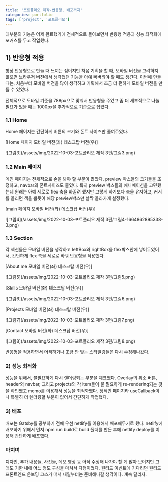 ```yaml
---
title: '포트폴리오 제작-반응형, 배포까지'
categories: portfolio
tags: ['project', '포트폴리오']
---
```


대부분의 기능은 어제 완료했기에 전체적으로 돌아보면서 반응형 적용과 성능 최적화에 포커스를 두고 작업했다.

## 1) 반응형 적용

항상 반응형으로 만들 때 느끼는 점이지만 처음 기획을 할 때, 모바일 버전을 고려하지 않으면 브라우저 버전에서 생각했던 기능을 아예 빼버려야 할 때도 생긴다. 이번에 만들 때는, 처음부터 모바일 버전을 많이 생각하고 기획해서 조금 더 편하게 모바일 버전을 만들 수 있었다.

전체적으로 모바일 기준을 788px으로 맞춰서 반응형을 주었고 좀 더 세부적으로 나눌 필요가 있을 때는 1000px을 추가적으로 기준으로 잡았다.

### 1.1 Home

Home 페이지는 간단하게 버튼의 크기와 폰트 사이즈만 줄여주었다.

[Home 페이지 모바일 버전(좌) 데스크탑 버전(우)]

![그림3](/assets/img/2022-10-03-포트폴리오 제작 3편/그림3.png)

### 1.2 Main 페이지

메인 페이지는 전체적으로 손을 봐야 할 부분이 많았다. preview 박스들의 크기들을 조정하고, navbar의 폰트사이즈도 줄였다. 특히 preview 박스들의 애니메이션을 고민했는데 원래는 아예 세로로 flex 축을 바꿀려 했지만 그렇게 하기보다 축을 유지하고, 커서를 올리면 책을 뽑듯이 해당 preview박스만 살짝 올라가게 설정했다.

[main 페이지 모바일 버전(좌) 데스크탑 버전(우)]

![그림4](/assets/img/2022-10-03-포트폴리오 제작 3편/그림4-1664862895338-3.png)

### 1.3 Section

각 섹션들은 모바일 버전을 생각하고 leftBox와 rightBox을 flex박스안에 넣어두었어서, 간단하게 flex 축을 세로로 바꿔 반응형을 적용했다.

[About me 모바일 버전(좌) 데스크탑 버전(우)]

![그림5](/assets/img/2022-10-03-포트폴리오 제작 3편/그림5.png)

[Skills 모바일 버전(좌) 데스크탑 버전(우)]

![그림6](/assets/img/2022-10-03-포트폴리오 제작 3편/그림6.png)

[Projects 모바일 버전(좌) 데스크탑 버전(우)]

![그림7](/assets/img/2022-10-03-포트폴리오 제작 3편/그림7.png)

[Contact 모바일 버전(좌) 데스크탑 버전(우)]

![그림8](/assets/img/2022-10-03-포트폴리오 제작 3편/그림8.png)

반응형을 적용하면서 어색하거나 조금 안 맞는 스타일링들은 다시 수정해나갔다.

### 2) 성능 최적화

성능을 위해서, 불필요하게 다시 랜더링되는 부분을 체크했다. Overlay의 취소 버튼, header와 navbar, 그리고 projects의 각 item들이 불 필요하게 re-rendering되는 것을 확인했고 memo를 이용해서 성능을 최적화했다. 정적인 페이지라 useCallback이나 특별히 더 렌더링할 부분이 없어서 간단하게 작업했다.

### 3) 배포

배포는 Gatsby를 공부하기 전에 우선 netlify를 이용해서 배포해두기로 했다. netlify에 배포하기 위해서 먼저 npm run build로 build 폴더를 만든 후에 netlify deploy를 이용해 간단하게 배포했다.

### 마치며

디자인, 추가 내용들, 사진들, 데모 영상 등 아직 수정해 나가야 할 게 많아 보이지만 그래도 기한 내에 어느 정도 구성을 마쳐서 다행이었다. 원티드 이벤트에 기다리던 원티드 프론트엔드 온보딩 코스가 떠서 내일부터는 준비해나갈 생각이다. 계속 달리자.
